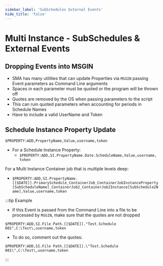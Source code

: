 ```yaml
---
sidebar_label: 'SubSchedules External Events'
hide_title: 'false'
---
```


<head>
  <meta name="robots" content="noindex, nofollow" />
</head>

# Multi Instance - SubSchedules & External Events

## Dropping Events into MSGIN

* SMA has many utilities that can update Properties via ```MSGIN``` passing Event parameters as Command Line arguments
* Spaces in each parameter must be quoted or the program will be thrown off
* Quotes are removed by the OS when passing parameters to the script
* This can ruin quoted parameters when accounting for periods in Schedule Names
* Have to include a valid UserName and Token

## Schedule Instance Property Update

```$PROPERTY:ADD,PropertyName,Value,username,token```

* For a Schedule Instance Property:
  * ```$PROPERTY:ADD,SI.PropertyName.Date.ScheduleName,Value,username,token```
  
For a Multi Instance Container job that is multiple levels deep:
  * ```$PROPERTY:ADD,SI.PropertyName.[[$DATE]].PrimarySchedule_ContainerJob_ContainerJobInstanceProperty[SubScheduleName]_ContainerJob2_ContainerJob2Instance[SubSchedule2Name],Value,username,token```

:::tip Example

* If this Event is passed from the Command Line into a file to be processed by ```MSGIN```, make sure that the quotes are not dropped

```$PROPERTY:ADD,SI.File Path.[[$DATE]]."Test.Schedule 001",C:\Test\,username,token```

* To do so, comment out the quotes:

```$PROPERTY:ADD,SI.File Path.[[$DATE]].\"Test.Schedule 001\",C:\Test\,username,token```

:::